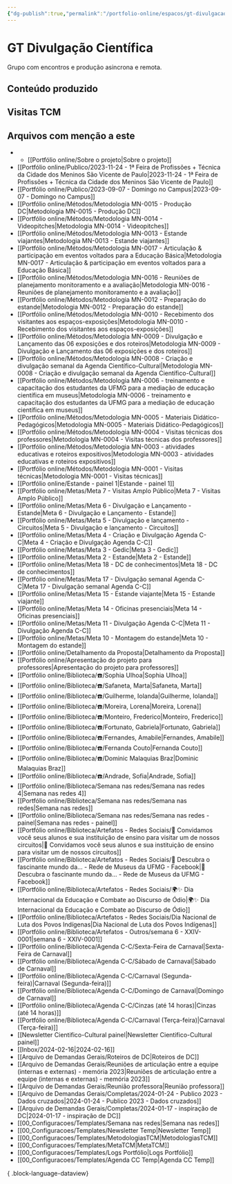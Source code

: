 ```yaml
---
{"dg-publish":true,"permalink":"/portfolio-online/espacos/gt-divulgacao-cientifica/","tags":["💼/📍"],"created":"2024-02-14T12:36:18.810-03:00","updated":"2024-02-05T18:55:14.975-03:00"}
---
```



# GT Divulgação Científica

Grupo com encontros e produção asincrona e remota.

## Conteúdo produzido

## Visitas TCM

## Arquivos com menção a este

- - [[Portfólio online/Sobre o projeto\|Sobre o projeto]]
- [[Portfólio online/Publico/2023-11-24 - 1ª Feira de Profissões + Técnica da Cidade dos Meninos São Vicente de Paulo\|2023-11-24 - 1ª Feira de Profissões + Técnica da Cidade dos Meninos São Vicente de Paulo]]
- [[Portfólio online/Publico/2023-09-07 - Domingo no Campus\|2023-09-07 - Domingo no Campus]]
- [[Portfólio online/Métodos/Metodologia MN-0015 - Produção DC\|Metodologia MN-0015 - Produção DC]]
- [[Portfólio online/Métodos/Metodologia MN-0014 - Videopitches\|Metodologia MN-0014 - Videopitches]]
- [[Portfólio online/Métodos/Metodologia MN-0013 - Estande viajantes\|Metodologia MN-0013 - Estande viajantes]]
- [[Portfólio online/Métodos/Metodologia MN-0017 - Articulação & participação em eventos voltados para a Educação Básica\|Metodologia MN-0017 - Articulação & participação em eventos voltados para a Educação Básica]]
- [[Portfólio online/Métodos/Metodologia MN-0016 - Reuniões de planejamento monitoramento e a avaliação\|Metodologia MN-0016 - Reuniões de planejamento monitoramento e a avaliação]]
- [[Portfólio online/Métodos/Metodologia MN-0012 - Preparação do estande\|Metodologia MN-0012 - Preparação do estande]]
- [[Portfólio online/Métodos/Metodologia MN-0010 - Recebimento dos visitantes aos espaços-exposições\|Metodologia MN-0010 - Recebimento dos visitantes aos espaços-exposições]]
- [[Portfólio online/Métodos/Metodologia MN-0009 - Divulgação e Lançamento das 06 exposições e dos roteiros\|Metodologia MN-0009 - Divulgação e Lançamento das 06 exposições e dos roteiros]]
- [[Portfólio online/Métodos/Metodologia MN-0008 - Criação e divulgação semanal da Agenda Científico-Cultural\|Metodologia MN-0008 - Criação e divulgação semanal da Agenda Científico-Cultural]]
- [[Portfólio online/Métodos/Metodologia MN-0006 - treinamento e capacitação dos estudantes da UFMG para a mediação de educação científica em museus\|Metodologia MN-0006 - treinamento e capacitação dos estudantes da UFMG para a mediação de educação científica em museus]]
- [[Portfólio online/Métodos/Metodologia MN-0005 - Materiais Didático-Pedagógicos\|Metodologia MN-0005 - Materiais Didático-Pedagógicos]]
- [[Portfólio online/Métodos/Metodologia MN-0004 - Visitas técnicas dos professores\|Metodologia MN-0004 - Visitas técnicas dos professores]]
- [[Portfólio online/Métodos/Metodologia MN-0003 - atividades educativas e roteiros expositivos\|Metodologia MN-0003 - atividades educativas e roteiros expositivos]]
- [[Portfólio online/Métodos/Metodologia MN-0001 - Visitas técnicas\|Metodologia MN-0001 - Visitas técnicas]]
- [[Portfólio online/Estande - painel 1\|Estande - painel 1]]
- [[Portfólio online/Metas/Meta 7 - Visitas Amplo Público\|Meta 7 - Visitas Amplo Público]]
- [[Portfólio online/Metas/Meta 6 - Divulgação e Lançamento - Estande\|Meta 6 - Divulgação e Lançamento - Estande]]
- [[Portfólio online/Metas/Meta 5 - Divulgação e lançamento - Circuitos\|Meta 5 - Divulgação e lançamento - Circuitos]]
- [[Portfólio online/Metas/Meta 4 - Criação e Divulgação Agenda C-C\|Meta 4 - Criação e Divulgação Agenda C-C]]
- [[Portfólio online/Metas/Meta 3 - Gedic\|Meta 3 - Gedic]]
- [[Portfólio online/Metas/Meta 2 - Estande\|Meta 2 - Estande]]
- [[Portfólio online/Metas/Meta 18 - DC de conhecimentos\|Meta 18 - DC de conhecimentos]]
- [[Portfólio online/Metas/Meta 17 - Divulgação semanal Agenda C-C\|Meta 17 - Divulgação semanal Agenda C-C]]
- [[Portfólio online/Metas/Meta 15 - Estande viajante\|Meta 15 - Estande viajante]]
- [[Portfólio online/Metas/Meta 14 - Oficinas presenciais\|Meta 14 - Oficinas presenciais]]
- [[Portfólio online/Metas/Meta 11 - Divulgação Agenda C-C\|Meta 11 - Divulgação Agenda C-C]]
- [[Portfólio online/Metas/Meta 10 - Montagem do estande\|Meta 10 - Montagem do estande]]
- [[Portfólio online/Detalhamento da Proposta\|Detalhamento da Proposta]]
- [[Portfólio online/Apresentação do projeto para professores\|Apresentação do projeto para professores]]
- [[Portfólio online/Biblioteca/☎️/Sophia Ulhoa\|Sophia Ulhoa]]
- [[Portfólio online/Biblioteca/☎️/Safaneta, Marta\|Safaneta, Marta]]
- [[Portfólio online/Biblioteca/☎️/Guilherme, Iolanda\|Guilherme, Iolanda]]
- [[Portfólio online/Biblioteca/☎️/Moreira, Lorena\|Moreira, Lorena]]
- [[Portfólio online/Biblioteca/☎️/Monteiro, Frederico\|Monteiro, Frederico]]
- [[Portfólio online/Biblioteca/☎️/Fortunato, Gabriela\|Fortunato, Gabriela]]
- [[Portfólio online/Biblioteca/☎️/Fernandes, Amabile\|Fernandes, Amabile]]
- [[Portfólio online/Biblioteca/☎️/Fernanda Couto\|Fernanda Couto]]
- [[Portfólio online/Biblioteca/☎️/Dominic Malaquias Braz\|Dominic Malaquias Braz]]
- [[Portfólio online/Biblioteca/☎️/Andrade, Sofia\|Andrade, Sofia]]
- [[Portfólio online/Biblioteca/Semana nas redes/Semana nas redes 4\|Semana nas redes 4]]
- [[Portfólio online/Biblioteca/Semana nas redes/Semana nas redes\|Semana nas redes]]
- [[Portfólio online/Biblioteca/Semana nas redes/Semana nas redes - painel\|Semana nas redes - painel]]
- [[Portfólio online/Biblioteca/Artefatos - Redes Sociais/👋 Convidamos você seus alunos e sua instituição de ensino para visitar um de nossos circuitos\|👋 Convidamos você seus alunos e sua instituição de ensino para visitar um de nossos circuitos]]
- [[Portfólio online/Biblioteca/Artefatos - Redes Sociais/🌟 Descubra o fascinante mundo da... - Rede de Museus da UFMG - Facebook\|🌟 Descubra o fascinante mundo da... - Rede de Museus da UFMG - Facebook]]
- [[Portfólio online/Biblioteca/Artefatos - Redes Sociais/🌍✨ Dia Internacional da Educação e Combate ao Discurso de Ódio\|🌍✨ Dia Internacional da Educação e Combate ao Discurso de Ódio]]
- [[Portfólio online/Biblioteca/Artefatos - Redes Sociais/Dia Nacional de Luta dos Povos Indígenas\|Dia Nacional de Luta dos Povos Indígenas]]
- [[Portfólio online/Biblioteca/Artefatos - Outros/semana 6 - XXIV-0001\|semana 6 - XXIV-0001]]
- [[Portfólio online/Biblioteca/Agenda C-C/Sexta-Feira de Carnaval\|Sexta-Feira de Carnaval]]
- [[Portfólio online/Biblioteca/Agenda C-C/Sábado de Carnaval\|Sábado de Carnaval]]
- [[Portfólio online/Biblioteca/Agenda C-C/Carnaval (Segunda-feira)\|Carnaval (Segunda-feira)]]
- [[Portfólio online/Biblioteca/Agenda C-C/Domingo de Carnaval\|Domingo de Carnaval]]
- [[Portfólio online/Biblioteca/Agenda C-C/Cinzas (até 14 horas)\|Cinzas (até 14 horas)]]
- [[Portfólio online/Biblioteca/Agenda C-C/Carnaval (Terça-feira)\|Carnaval (Terça-feira)]]
- [[Newsletter Cientifico-Cultural painel\|Newsletter Cientifico-Cultural painel]]
- [[Inbox/2024-02-16\|2024-02-16]]
- [[Arquivo de Demandas Gerais/Roteiros de DC\|Roteiros de DC]]
- [[Arquivo de Demandas Gerais/Reuniões de articulação entre a equipe (internas e externas) - memória 2023\|Reuniões de articulação entre a equipe (internas e externas) - memória 2023]]
- [[Arquivo de Demandas Gerais/Reunião professora\|Reunião professora]]
- [[Arquivo de Demandas Gerais/Completas/2024-01-24 - Publico 2023 - Dados cruzados\|2024-01-24 - Publico 2023 - Dados cruzados]]
- [[Arquivo de Demandas Gerais/Completas/2024-01-17 - inspiração de DC\|2024-01-17 - inspiração de DC]]
- [[00_Configuracoes/Templates/Semana nas redes\|Semana nas redes]]
- [[00_Configuracoes/Templates/Newsletter Temp\|Newsletter Temp]]
- [[00_Configuracoes/Templates/MetodologiasTCM\|MetodologiasTCM]]
- [[00_Configuracoes/Templates/MetaTCM\|MetaTCM]]
- [[00_Configuracoes/Templates/Logs Portfólio\|Logs Portfólio]]
- [[00_Configuracoes/Templates/Agenda CC Temp\|Agenda CC Temp]]


{ .block-language-dataview}
